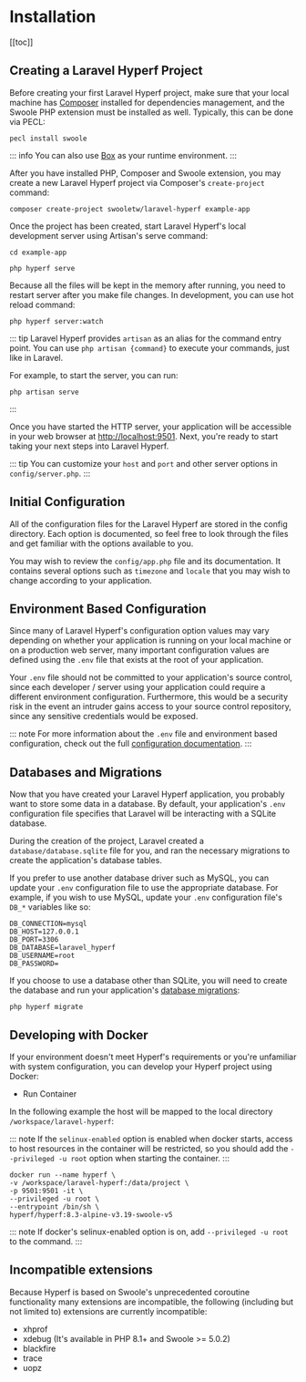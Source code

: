 # Installation
[[toc]]

## Creating a Laravel Hyperf Project

Before creating your first Laravel Hyperf project, make sure that your local machine has [Composer](https://getcomposer.org/) installed for dependencies management, and the Swoole PHP extension must be installed as well. Typically, this can be done via PECL:

```shell:no-line-numbers
pecl install swoole
```

::: info
You can also use [Box](https://hyperf.wiki/3.1/#/en/eco/box.md) as your runtime environment.
:::

After you have installed PHP, Composer and Swoole extension, you may create a new Laravel Hyperf project via Composer's `create-project` command:

```shell:no-line-numbers
composer create-project swooletw/laravel-hyperf example-app
```

Once the project has been created, start Laravel Hyperf's local development server using Artisan's serve command:

```shell:no-line-numbers
cd example-app

php hyperf serve
```

Because all the files will be kept in the memory after running, you need to restart server after you make file changes. In development, you can use hot reload command:

```shell:no-line-numbers
php hyperf server:watch
```
::: tip
Laravel Hyperf provides `artisan` as an alias for the command entry point. You can use `php artisan {command}` to execute your commands, just like in Laravel.

For example, to start the server, you can run:

```shell:no-line-numbers
php artisan serve
```
:::

Once you have started the HTTP server, your application will be accessible in your web browser at [http://localhost:9501](http://localhost:9501). Next, you're ready to start taking your next steps into Laravel Hyperf.

::: tip
You can customize your `host` and `port` and other server options in `config/server.php`.
:::

## Initial Configuration

All of the configuration files for the Laravel Hyperf are stored in the config directory. Each option is documented, so feel free to look through the files and get familiar with the options available to you.

You may wish to review the `config/app.php` file and its documentation. It contains several options such as `timezone` and `locale` that you may wish to change according to your application.

## Environment Based Configuration

Since many of Laravel Hyperf's configuration option values may vary depending on whether your application is running on your local machine or on a production web server, many important configuration values are defined using the `.env` file that exists at the root of your application.

Your `.env` file should not be committed to your application's source control, since each developer / server using your application could require a different environment configuration. Furthermore, this would be a security risk in the event an intruder gains access to your source control repository, since any sensitive credentials would be exposed.

::: note
For more information about the `.env` file and environment based configuration, check out the full [configuration documentation](/docs/configuration.html#environment-configuration).
:::

## Databases and Migrations

Now that you have created your Laravel Hyperf application, you probably want to store some data in a database. By default, your application's `.env` configuration file specifies that Laravel will be interacting with a SQLite database.

During the creation of the project, Laravel created a `database/database.sqlite` file for you, and ran the necessary migrations to create the application's database tables.

If you prefer to use another database driver such as MySQL, you can update your `.env` configuration file to use the appropriate database. For example, if you wish to use MySQL, update your `.env` configuration file's `DB_*` variables like so:

```shell:no-line-numbers
DB_CONNECTION=mysql
DB_HOST=127.0.0.1
DB_PORT=3306
DB_DATABASE=laravel_hyperf
DB_USERNAME=root
DB_PASSWORD=
```

If you choose to use a database other than SQLite, you will need to create the database and run your application's [database migrations](/docs/migrations.html):

```shell:no-line-numbers
php hyperf migrate
```

## Developing with Docker

If your environment doesn't meet Hyperf's requirements or you're unfamiliar with system configuration, you can develop your Hyperf project using Docker:

- Run Container

In the following example the host will be mapped to the local directory `/workspace/laravel-hyperf`:

::: note
If the `selinux-enabled` option is enabled when docker starts, access to host resources in the container will be restricted, so you should add the `--privileged -u root` option when starting the container.
:::

```shell:no-line-numbers
docker run --name hyperf \
-v /workspace/laravel-hyperf:/data/project \
-p 9501:9501 -it \
--privileged -u root \
--entrypoint /bin/sh \
hyperf/hyperf:8.3-alpine-v3.19-swoole-v5
```

::: note
If docker's selinux-enabled option is on, add `--privileged -u root` to the command.
:::

## Incompatible extensions

Because Hyperf is based on Swoole's unprecedented coroutine functionality many extensions are incompatible, the following (including but not limited to) extensions are currently incompatible:

- xhprof
- xdebug (It's available in PHP 8.1+ and Swoole >= 5.0.2)
- blackfire
- trace
- uopz